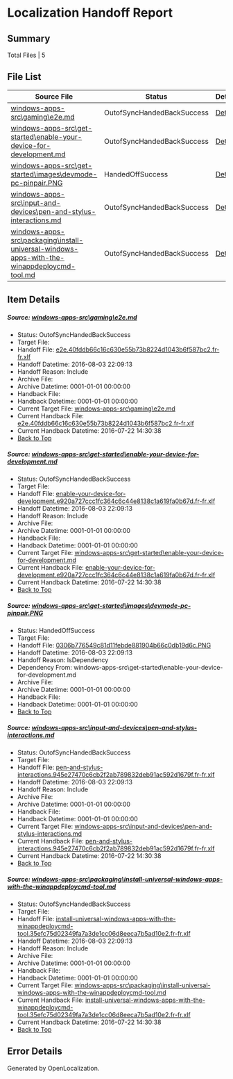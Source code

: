 # <a name='report-top'></a> Localization Handoff Report

## Summary
 Total Files | 5

## File List
 Source File | Status | Details 
 ----------- | ------ | ------- 
 [windows-apps-src\gaming\e2e.md](https://github.com/Microsoft/windows-apps/blob/b09fa1f31130887f37d6da6942b6520e952636d4/windows-apps-src/gaming/e2e.md) | OutofSyncHandedBackSuccess | [Details](#18f497c807a51c928d2f8b99a462cd5d786c4d8f3459)
 [windows-apps-src\get-started\enable-your-device-for-development.md](https://github.com/Microsoft/windows-apps/blob/d66fecec1c4ce41bb08cc39790238086dc2ab3cf/windows-apps-src/get-started/enable-your-device-for-development.md) | OutofSyncHandedBackSuccess | [Details](#1417df67b8f452ca368469aa79568b0f9a60491e3551)
 [windows-apps-src\get-started\images\devmode-pc-pinpair.PNG](https://github.com/Microsoft/windows-apps/blob/39313f077a1d886618a4787345800574263cfd22/windows-apps-src/get-started/images/devmode-pc-pinpair.PNG) | HandedOffSuccess | [Details](#0306b776549c81d11febde881904b66c0db19d6c3582)
 [windows-apps-src\input-and-devices\pen-and-stylus-interactions.md](https://github.com/Microsoft/windows-apps/blob/593a57722d3b282b2f4a339d23d8ef82bb91e8ca/windows-apps-src/input-and-devices/pen-and-stylus-interactions.md) | OutofSyncHandedBackSuccess | [Details](#7e2ffff4631de2bb19e9ad56f93c62ec3135be4c4286)
 [windows-apps-src\packaging\install-universal-windows-apps-with-the-winappdeploycmd-tool.md](https://github.com/Microsoft/windows-apps/blob/7b04e2e9980da4bbdd6d9d10fc493eb05e21afc4/windows-apps-src/packaging/install-universal-windows-apps-with-the-winappdeploycmd-tool.md) | OutofSyncHandedBackSuccess | [Details](#87af49dc04a94bac8896b33a1d7e8b4993b0f2c34838)

## Item Details
##### <a name='18f497c807a51c928d2f8b99a462cd5d786c4d8f3459'></a> Source: [windows-apps-src\gaming\e2e.md](https://github.com/Microsoft/windows-apps/blob/b09fa1f31130887f37d6da6942b6520e952636d4/windows-apps-src/gaming/e2e.md)
* Status: OutofSyncHandedBackSuccess
* Target File: 
* Handoff File: [e2e.40fddb66c16c630e55b73b8224d1043b6f587bc2.fr-fr.xlf](https://github.com/Microsoft/WDG.handoff/blob/f8b318144272551beb5d6f7cb3cd76efa9c9af84/ol-handoff/Microsoft/windows-apps.fr-fr/master/e2e.40fddb66c16c630e55b73b8224d1043b6f587bc2.fr-fr.xlf)
* Handoff Datetime: 2016-08-03 22:09:13
* Handoff Reason: Include
* Archive File: 
* Archive Datetime: 0001-01-01 00:00:00
* Handback File: 
* Handback Datetime: 0001-01-01 00:00:00
* Current Target File: [windows-apps-src\gaming\e2e.md](https://github.com/Microsoft/windows-apps.fr-fr/blob/402eb0dc49711783fdbd768a93aa5456388b34d9/windows-apps-src/gaming/e2e.md)
* Current Handback File: [e2e.40fddb66c16c630e55b73b8224d1043b6f587bc2.fr-fr.xlf](https://github.com/Microsoft/WDG.handback/blob/e8019a4155f189676550d9d336a37921a9040b0d/ol-handback/Microsoft/windows-apps.fr-fr/master/e2e.40fddb66c16c630e55b73b8224d1043b6f587bc2.fr-fr.xlf)
* Current Handback Datetime: 2016-07-22 14:30:38
* [Back to Top](#report-top)

##### <a name='1417df67b8f452ca368469aa79568b0f9a60491e3551'></a> Source: [windows-apps-src\get-started\enable-your-device-for-development.md](https://github.com/Microsoft/windows-apps/blob/d66fecec1c4ce41bb08cc39790238086dc2ab3cf/windows-apps-src/get-started/enable-your-device-for-development.md)
* Status: OutofSyncHandedBackSuccess
* Target File: 
* Handoff File: [enable-your-device-for-development.e920a727ccc1fc364c6c44e8138c1a619fa0b67d.fr-fr.xlf](https://github.com/Microsoft/WDG.handoff/blob/f8b318144272551beb5d6f7cb3cd76efa9c9af84/ol-handoff/Microsoft/windows-apps.fr-fr/master/enable-your-device-for-development.e920a727ccc1fc364c6c44e8138c1a619fa0b67d.fr-fr.xlf)
* Handoff Datetime: 2016-08-03 22:09:13
* Handoff Reason: Include
* Archive File: 
* Archive Datetime: 0001-01-01 00:00:00
* Handback File: 
* Handback Datetime: 0001-01-01 00:00:00
* Current Target File: [windows-apps-src\get-started\enable-your-device-for-development.md](https://github.com/Microsoft/windows-apps.fr-fr/blob/402eb0dc49711783fdbd768a93aa5456388b34d9/windows-apps-src/get-started/enable-your-device-for-development.md)
* Current Handback File: [enable-your-device-for-development.e920a727ccc1fc364c6c44e8138c1a619fa0b67d.fr-fr.xlf](https://github.com/Microsoft/WDG.handback/blob/e8019a4155f189676550d9d336a37921a9040b0d/ol-handback/Microsoft/windows-apps.fr-fr/master/enable-your-device-for-development.e920a727ccc1fc364c6c44e8138c1a619fa0b67d.fr-fr.xlf)
* Current Handback Datetime: 2016-07-22 14:30:38
* [Back to Top](#report-top)

##### <a name='0306b776549c81d11febde881904b66c0db19d6c3582'></a> Source: [windows-apps-src\get-started\images\devmode-pc-pinpair.PNG](https://github.com/Microsoft/windows-apps/blob/39313f077a1d886618a4787345800574263cfd22/windows-apps-src/get-started/images/devmode-pc-pinpair.PNG)
* Status: HandedOffSuccess
* Target File: 
* Handoff File: [0306b776549c81d11febde881904b66c0db19d6c.PNG](https://github.com/Microsoft/WDG.handoff/blob/f8b318144272551beb5d6f7cb3cd76efa9c9af84/ol-handoff/Microsoft/windows-apps.fr-fr/master/0306b776549c81d11febde881904b66c0db19d6c.PNG)
* Handoff Datetime: 2016-08-03 22:09:13
* Handoff Reason: IsDependency
* Dependency From: windows-apps-src\get-started\enable-your-device-for-development.md
* Archive File: 
* Archive Datetime: 0001-01-01 00:00:00
* Handback File: 
* Handback Datetime: 0001-01-01 00:00:00
* [Back to Top](#report-top)

##### <a name='7e2ffff4631de2bb19e9ad56f93c62ec3135be4c4286'></a> Source: [windows-apps-src\input-and-devices\pen-and-stylus-interactions.md](https://github.com/Microsoft/windows-apps/blob/593a57722d3b282b2f4a339d23d8ef82bb91e8ca/windows-apps-src/input-and-devices/pen-and-stylus-interactions.md)
* Status: OutofSyncHandedBackSuccess
* Target File: 
* Handoff File: [pen-and-stylus-interactions.945e27470c6cb2f2ab789832deb91ac592d1679f.fr-fr.xlf](https://github.com/Microsoft/WDG.handoff/blob/f8b318144272551beb5d6f7cb3cd76efa9c9af84/ol-handoff/Microsoft/windows-apps.fr-fr/master/pen-and-stylus-interactions.945e27470c6cb2f2ab789832deb91ac592d1679f.fr-fr.xlf)
* Handoff Datetime: 2016-08-03 22:09:13
* Handoff Reason: Include
* Archive File: 
* Archive Datetime: 0001-01-01 00:00:00
* Handback File: 
* Handback Datetime: 0001-01-01 00:00:00
* Current Target File: [windows-apps-src\input-and-devices\pen-and-stylus-interactions.md](https://github.com/Microsoft/windows-apps.fr-fr/blob/402eb0dc49711783fdbd768a93aa5456388b34d9/windows-apps-src/input-and-devices/pen-and-stylus-interactions.md)
* Current Handback File: [pen-and-stylus-interactions.945e27470c6cb2f2ab789832deb91ac592d1679f.fr-fr.xlf](https://github.com/Microsoft/WDG.handback/blob/e8019a4155f189676550d9d336a37921a9040b0d/ol-handback/Microsoft/windows-apps.fr-fr/master/pen-and-stylus-interactions.945e27470c6cb2f2ab789832deb91ac592d1679f.fr-fr.xlf)
* Current Handback Datetime: 2016-07-22 14:30:38
* [Back to Top](#report-top)

##### <a name='87af49dc04a94bac8896b33a1d7e8b4993b0f2c34838'></a> Source: [windows-apps-src\packaging\install-universal-windows-apps-with-the-winappdeploycmd-tool.md](https://github.com/Microsoft/windows-apps/blob/7b04e2e9980da4bbdd6d9d10fc493eb05e21afc4/windows-apps-src/packaging/install-universal-windows-apps-with-the-winappdeploycmd-tool.md)
* Status: OutofSyncHandedBackSuccess
* Target File: 
* Handoff File: [install-universal-windows-apps-with-the-winappdeploycmd-tool.35efc75d02349fa7a3de1cc06d8eeca7b5ad10e2.fr-fr.xlf](https://github.com/Microsoft/WDG.handoff/blob/f8b318144272551beb5d6f7cb3cd76efa9c9af84/ol-handoff/Microsoft/windows-apps.fr-fr/master/install-universal-windows-apps-with-the-winappdeploycmd-tool.35efc75d02349fa7a3de1cc06d8eeca7b5ad10e2.fr-fr.xlf)
* Handoff Datetime: 2016-08-03 22:09:13
* Handoff Reason: Include
* Archive File: 
* Archive Datetime: 0001-01-01 00:00:00
* Handback File: 
* Handback Datetime: 0001-01-01 00:00:00
* Current Target File: [windows-apps-src\packaging\install-universal-windows-apps-with-the-winappdeploycmd-tool.md](https://github.com/Microsoft/windows-apps.fr-fr/blob/402eb0dc49711783fdbd768a93aa5456388b34d9/windows-apps-src/packaging/install-universal-windows-apps-with-the-winappdeploycmd-tool.md)
* Current Handback File: [install-universal-windows-apps-with-the-winappdeploycmd-tool.35efc75d02349fa7a3de1cc06d8eeca7b5ad10e2.fr-fr.xlf](https://github.com/Microsoft/WDG.handback/blob/e8019a4155f189676550d9d336a37921a9040b0d/ol-handback/Microsoft/windows-apps.fr-fr/master/install-universal-windows-apps-with-the-winappdeploycmd-tool.35efc75d02349fa7a3de1cc06d8eeca7b5ad10e2.fr-fr.xlf)
* Current Handback Datetime: 2016-07-22 14:30:38
* [Back to Top](#report-top)


## Error Details

Generated by OpenLocalization.
